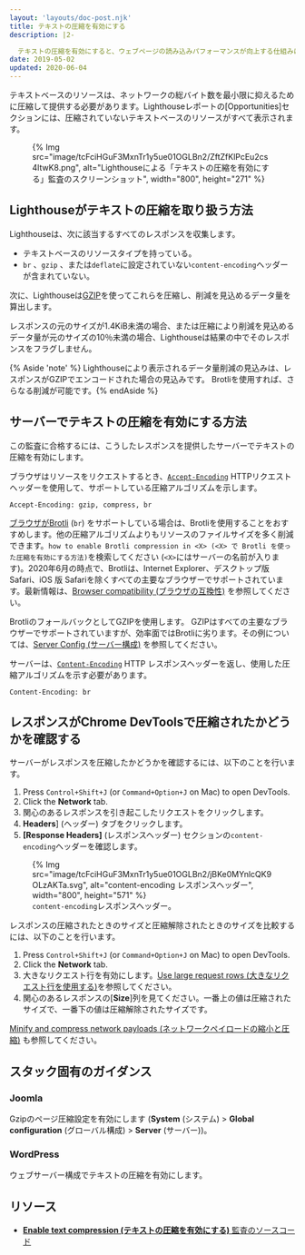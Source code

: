 ```yaml
---
layout: 'layouts/doc-post.njk'
title: テキストの圧縮を有効にする
description: |2-

  テキストの圧縮を有効にすると、ウェブページの読み込みパフォーマンスが向上する仕組みについて学びます。
date: 2019-05-02
updated: 2020-06-04
---
```


テキストベースのリソースは、ネットワークの総バイト数を最小限に抑えるために圧縮して提供する必要があります。Lighthouseレポートの[Opportunities]セクションには、圧縮されていないテキストベースのリソースがすべて表示されます。

<figure>{% Img src="image/tcFciHGuF3MxnTr1y5ue01OGLBn2/ZftZfKlPcEu2cs4ltwK8.png", alt="Lighthouseによる「テキストの圧縮を有効にする」監査のスクリーンショット", width="800", height="271" %}</figure>

## Lighthouseがテキストの圧縮を取り扱う方法

Lighthouseは、次に該当するすべてのレスポンスを収集します。

- テキストベースのリソースタイプを持っている。
- `br` 、`gzip` 、または`deflate`に設定されていない`content-encoding`ヘッダーが含まれていない。

次に、Lighthouseは[GZIP](https://www.gnu.org/software/gzip/)を使ってこれらを圧縮し、削減を見込めるデータ量を算出します。

レスポンスの元のサイズが1.4KiB未満の場合、または圧縮により削減を見込めるデータ量が元のサイズの10％未満の場合、Lighthouseは結果の中でそのレスポンスをフラグしません。

{% Aside 'note' %} Lighthouseにより表示されるデータ量削減の見込みは、レスポンスがGZIPでエンコードされた場合の見込みです。 Brotliを使用すれば、さらなる削減が可能です。{% endAside %}

## サーバーでテキストの圧縮を有効にする方法

この監査に合格するには、こうしたレスポンスを提供したサーバーでテキストの圧縮を有効にします。

ブラウザはリソースをリクエストするとき、[`Accept-Encoding`](https://developer.mozilla.org/docs/Web/HTTP/Headers/Accept-Encoding) HTTPリクエストヘッダーを使用して、サポートしている圧縮アルゴリズムを示します。

```text
Accept-Encoding: gzip, compress, br
```

[ブラウザがBrotli](https://opensource.googleblog.com/2015/09/introducing-brotli-new-compression.html) (`br`) をサポートしている場合は、Brotliを使用することをおすすめします。他の圧縮アルゴリズムよりもリソースのファイルサイズを多く削減できます。`how to enable Brotli compression in <X> (<X> で Brotli を使った圧縮を有効にする方法)`を検索してください (`<X>`にはサーバーの名前が入ります)。2020年6月の時点で、Brotliは、Internet Explorer、デスクトップ版 Safari、iOS 版 Safariを除くすべての主要なブラウザーでサポートされています。最新情報は、[Browser compatibility (ブラウザの互換性)](https://developer.mozilla.org/docs/Web/HTTP/Headers/Content-Encoding#Browser_compatibility) を参照してください。

BrotliのフォールバックとしてGZIPを使用します。 GZIPはすべての主要なブラウザーでサポートされていますが、効率面ではBrotliに劣ります。その例については、[Server Config (サーバー構成)](https://github.com/h5bp/server-configs) を参照してください。

サーバーは、[`Content-Encoding`](https://developer.mozilla.org/docs/Web/HTTP/Headers/Content-Encoding) HTTP レスポンスヘッダーを返し、使用した圧縮アルゴリズムを示す必要があります。

```text
Content-Encoding: br
```

## レスポンスがChrome DevToolsで圧縮されたかどうかを確認する

サーバーがレスポンスを圧縮したかどうかを確認するには、以下のことを行います。

[comment]: <> (These appeared in English even on web.dev, since they were part of a shortcode/include.)
1. Press <code><kbd>Control</kbd>+<kbd>Shift</kbd>+<kbd>J</kbd></code> (or <code><kbd>Command</kbd>+<kbd>Option</kbd>+<kbd>J</kbd></code> on Mac) to open DevTools.
2. Click the **Network** tab.
3. 関心のあるレスポンスを引き起こしたリクエストをクリックします。
4. **Headers**] (ヘッダー) タブをクリックします。
5. **[Response Headers]** (レスポンスヘッダー) セクションの`content-encoding`ヘッダーを確認します。

<figure>{% Img src="image/tcFciHGuF3MxnTr1y5ue01OGLBn2/jBKe0MYnlcQK9OLzAKTa.svg", alt="content-encoding レスポンスヘッダー", width="800", height="571" %}<figcaption> <code>content-encoding</code>レスポンスヘッダー。</figcaption></figure>

レスポンスの圧縮されたときのサイズと圧縮解除されたときのサイズを比較するには、以下のことを行います。

[comment]: <> (These appeared in English even on web.dev, since they were part of a shortcode/include.)
1. Press <code><kbd>Control</kbd>+<kbd>Shift</kbd>+<kbd>J</kbd></code> (or <code><kbd>Command</kbd>+<kbd>Option</kbd>+<kbd>J</kbd></code> on Mac) to open DevTools.
2. Click the **Network** tab.
3. 大きなリクエスト行を有効にします。[Use large request rows (大きなリクエスト行を使用する)](https://developers.google.com/web/tools/chrome-devtools/network/reference#request-rows)を参照してください。
4. 関心のあるレスポンスの[**Size**]列を見てください。一番上の値は圧縮されたサイズで、一番下の値は圧縮解除されたサイズです。

[Minify and compress network payloads (ネットワークペイロードの縮小と圧縮)](https://web.dev/reduce-network-payloads-using-text-compression/) も参照してください。

## スタック固有のガイダンス

### Joomla

Gzipのページ圧縮設定を有効にします (**System** (システム) &gt; **Global configuration** (グローバル構成) &gt; **Server** (サーバー))。

### WordPress

ウェブサーバー構成でテキストの圧縮を有効にします。

## リソース

- [**Enable text compression (テキストの圧縮を有効にする)** 監査のソースコード](https://github.com/GoogleChrome/lighthouse/blob/master/lighthouse-core/audits/byte-efficiency/uses-text-compression.js)
